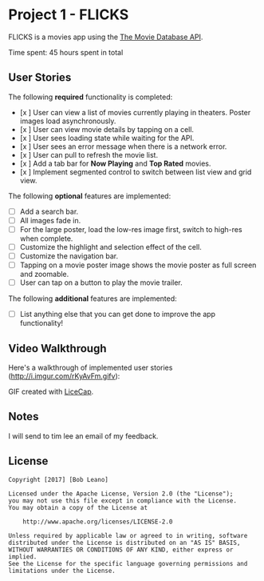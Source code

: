 # Project 1 - FLICKS

FLICKS is a movies app using the [The Movie Database API](http://docs.themoviedb.apiary.io/#).

Time spent: 45 hours spent in total

## User Stories

The following **required** functionality is completed:

- [x ] User can view a list of movies currently playing in theaters. Poster images load asynchronously.
- [x ] User can view movie details by tapping on a cell.
- [x ] User sees loading state while waiting for the API.
- [x ] User sees an error message when there is a network error.
- [x ] User can pull to refresh the movie list.
- [x ] Add a tab bar for **Now Playing** and **Top Rated** movies.
- [x ] Implement segmented control to switch between list view and grid view.

The following **optional** features are implemented:

- [ ] Add a search bar.
- [ ] All images fade in.
- [ ] For the large poster, load the low-res image first, switch to high-res when complete.
- [ ] Customize the highlight and selection effect of the cell.
- [ ] Customize the navigation bar.
- [ ] Tapping on a movie poster image shows the movie poster as full screen and zoomable.
- [ ] User can tap on a button to play the movie trailer.

The following **additional** features are implemented:

- [ ] List anything else that you can get done to improve the app functionality!

## Video Walkthrough

Here's a walkthrough of implemented user stories (http://i.imgur.com/rKyAvFm.gifv):

<!--img src='http://i.imgur.com/rKyAvFm.gifv' title='Video Walkthrough' width='' alt='Video Walkthrough' /-->

GIF created with [LiceCap](http://www.cockos.com/licecap/).

## Notes

I will send to tim lee an email of my feedback.

## License

    Copyright [2017] [Bob Leano]

    Licensed under the Apache License, Version 2.0 (the "License");
    you may not use this file except in compliance with the License.
    You may obtain a copy of the License at

        http://www.apache.org/licenses/LICENSE-2.0

    Unless required by applicable law or agreed to in writing, software
    distributed under the License is distributed on an "AS IS" BASIS,
    WITHOUT WARRANTIES OR CONDITIONS OF ANY KIND, either express or implied.
    See the License for the specific language governing permissions and
    limitations under the License.
